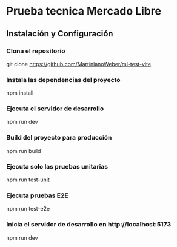 # Prueba tecnica Mercado Libre

## Instalación y Configuración

### Clona el repositorio
git clone https://github.com/MartinianoWeber/ml-test-vite

### Instala las dependencias del proyecto
npm install

### Ejecuta el servidor de desarrollo
npm run dev

### Build del proyecto para producción
npm run build

### Ejecuta solo las pruebas unitarias
npm run test-unit

### Ejecuta pruebas E2E
npm run test-e2e

### Inicia el servidor de desarrollo en http://localhost:5173
npm run dev

